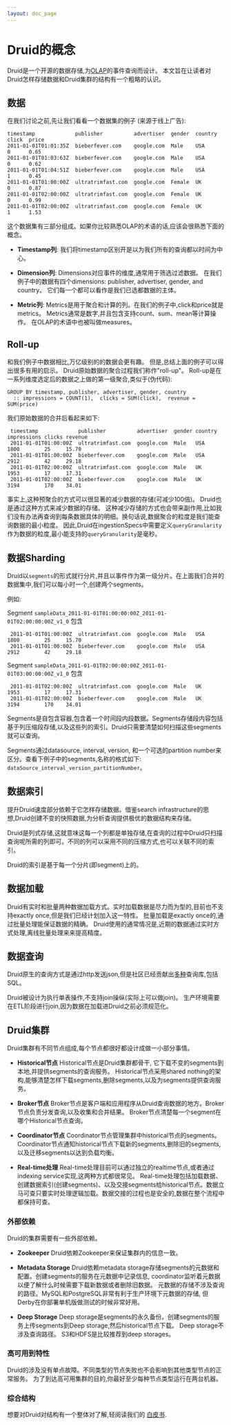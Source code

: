 ```yaml
---
layout: doc_page
---
```


# Druid的概念

Druid是一个开源的数据存储,为[OLAP](http://en.wikipedia.org/wiki/Online_analytical_processing)的事件查询而设计。
本文旨在让读者对Druid怎样存储数据和Druid集群的结构有一个粗略的认识。

## 数据

在我们讨论之前,先让我们看看一个数据集的例子 (来源于线上广告):

    timestamp             publisher          advertiser  gender  country  click  price
    2011-01-01T01:01:35Z  bieberfever.com    google.com  Male    USA      0      0.65
    2011-01-01T01:03:63Z  bieberfever.com    google.com  Male    USA      0      0.62
    2011-01-01T01:04:51Z  bieberfever.com    google.com  Male    USA      1      0.45
    2011-01-01T01:00:00Z  ultratrimfast.com  google.com  Female  UK       0      0.87
    2011-01-01T02:00:00Z  ultratrimfast.com  google.com  Female  UK       0      0.99
    2011-01-01T02:00:00Z  ultratrimfast.com  google.com  Female  UK       1      1.53

这个数据集有三部分组成。如果你比较熟悉OLAP的术语的话,应该会很熟悉下面的概念。

* **Timestamp列**: 我们将timestamp区别开是以为我们所有的查询都以时间为中心。

* **Dimension列**: Dimensions对应事件的维度,通常用于筛选过滤数据。
在我们例子中的数据有四个dimensions: publisher, advertiser, gender, and country。
它们每一个都可以看作是我们已选都数据的主体。

* **Metric列**: Metrics是用于聚合和计算的列。在我们的例子中,click和price就是metrics。
Metrics通常是数字,并且包含支持count、sum、mean等计算操作。
在OLAP的术语中也被叫做measures。

## Roll-up

和我们例子中数据相比,万亿级别的的数据会更有趣。
但是,总结上面的例子可以得出很多有用的启示。
Druid原始数据的聚合过程我们称作"roll-up"。
Roll-up是在一系列维度选定后的数据之上做的第一级聚合,类似于(伪代码):

    GROUP BY timestamp, publisher, advertiser, gender, country
      :: impressions = COUNT(1),  clicks = SUM(click),  revenue = SUM(price)

我们原始数据的合并后看起来如下:

     timestamp             publisher          advertiser  gender country impressions clicks revenue
     2011-01-01T01:00:00Z  ultratrimfast.com  google.com  Male   USA     1800        25     15.70
     2011-01-01T01:00:00Z  bieberfever.com    google.com  Male   USA     2912        42     29.18
     2011-01-01T02:00:00Z  ultratrimfast.com  google.com  Male   UK      1953        17     17.31
     2011-01-01T02:00:00Z  bieberfever.com    google.com  Male   UK      3194        170    34.01

事实上,这种预聚合的方式可以很显著的减少数据的存储(可减少100倍)。
Druid也是通过这种方式来减少数据的存储。
这种减少存储的方式也会带来副作用,比如我们没有办法再查询到每条数据具体的明细。换句话说,数据聚合的粒度是我们能查询数据的最小粒度。
因此,Druid在ingestionSpecs中需要定义`queryGranularity`作为数据的粒度,最小能支持的`queryGranularity`是毫秒。

## 数据Sharding

Druid以`segments`的形式就行分片,并且以事件作为第一级分片。在上面我们合并的数据集中,我们可以每小时一个,创建两个segments。

例如:

Segment `sampleData_2011-01-01T01:00:00:00Z_2011-01-01T02:00:00:00Z_v1_0` 包含

     2011-01-01T01:00:00Z  ultratrimfast.com  google.com  Male   USA     1800        25     15.70
     2011-01-01T01:00:00Z  bieberfever.com    google.com  Male   USA     2912        42     29.18


Segment `sampleData_2011-01-01T02:00:00:00Z_2011-01-01T03:00:00:00Z_v1_0` 包含

     2011-01-01T02:00:00Z  ultratrimfast.com  google.com  Male   UK      1953        17     17.31
     2011-01-01T02:00:00Z  bieberfever.com    google.com  Male   UK      3194        170    34.01

Segments是自包含容器,包含着一个时间段内段数据。Segments存储段内容包括基于列压缩段存储,以及这些列的索引。Druid只需要清楚如何扫描这些segments就可以查询。

Segments通过datasource, interval, version, 和一个可选的partition number来区分。查看下例子中的segments,名称的格式如下: `dataSource_interval_version_partitionNumber`。


## 数据索引

提升Druid速度部分依赖于它怎样存储数据。借鉴search infrastructure的思想,Druid创建不变的快照数据,为分析查询提供极优的数据结构来存储。

Druid是列式存储,这就意味这每一个列都是单独存储,在查询的过程中Druid只扫描查询呢所需的列即可。不同的列可以采用不同的压缩方式,也可以关联不同的索引。

Druid的索引是基于每一个分片(即segment)上的。

## 数据加载

Druid有实时和批量两种数据加载方式。实时加载数据是尽力而为型的,目前也不支持exactly once,但是我们已经计划加入这一特性。
批量加载是exactly once的,通过批量处理能保证数据的精确。
Druid使用的通常情况是,近期的数据通过实时方式处理,离线批量处理来来提高精度。

## 数据查询

Druid原生的查询方式是通过http发送json,但是社区已经贡献出[多种](../development/libraries.html)查询库,包括SQL。

Druid被设计为执行单表操作,不支持join操纵(实际上可以做join)。
生产环境需要在ETL阶段进行join,因为数据在加载进Druid之前必须规范化。

## Druid集群

Druid集群有不同节点组成,每个节点都很好都设计成做一小部分事情。

* **Historical节点** Historical节点是Druid集群都骨干, 它下载不变的segments到本地,并提供segments的查询服务。
Historical节点采用shared nothing的架构,能够清楚怎样下载segments,删除segments,以及为segments提供查询服务。

* **Broker节点** Broker节点是客户端和应用程序从Druid查询数据的地方。Broker节点负责分发查询,以及收集和合并结果。
Broker节点清楚每一个segment在哪个Historical节点查询。

* **Coordinator节点** Coordinator节点管理集群中historical节点的segments。Coordinator节点通知historical节点下载新的segments,删除旧的segments,以及迁移segments以达到负载均衡。

* **Real-time处理** Real-time处理目前可以通过独立的realtime节点,或者通过indexing service实现,这两种方式都很常见。
Real-time处理包括加载数据、创建数据索引(创建segments)、以及交接segments给historical节点。数据立马可查只要实时处理逻辑加载。数据交接的过程也是安全的,数据在整个流程中都保持可查。

### 外部依赖

Druid的集群需要有一些外部依赖。

* **Zookeeper** Druid依赖Zookeeper来保证集群内的信息一致。

* **Metadata Storage** Druid依赖metadata storage存储segments的元数据和配置。创建segments的服务在元数据中记录信息, coordinator监听着元数据以便了解什么时候需要下载新数据或者删除旧数据。
 元数据的存储不涉及查询的路径。MySQL和PostgreSQL非常有利于生产环境下元数据的存储, 但Derby在你部署单机版做测试的时候非常好用。

* **Deep Storage** Deep storage是segments的永久备份。创建segments的服务上传segments到Deep storage,然后historical节点下载。
Deep storage不涉及查询路径。 S3和HDFS是比较推荐到deep storages。

### 高可用到特性

Druid的涉及没有单点故障。不同类型的节点失败也不会影响到其他类型节点的正常服务。
为了到达高可用集群的目的,你最好至少每种节点类型运行在两台机器。

### 综合结构

想要对Druid对结构有一个整体对了解,轻阅读我们的 [白皮书](http://static.druid.io/docs/druid.pdf).

